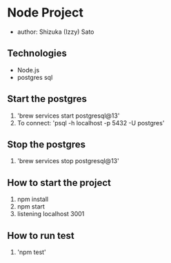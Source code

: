 # Node Project
- author: Shizuka (Izzy) Sato

## Technologies
- Node.js
- postgres sql


## Start the postgres

1. 'brew services start postgresql@13'
2. To connect: 'psql -h localhost -p 5432 -U postgres'

## Stop the postgres

1. 'brew services stop postgresql@13'

## How to start the project

1. npm install
2. npm start
3. listening localhost 3001

## How to run test

1. 'npm test'